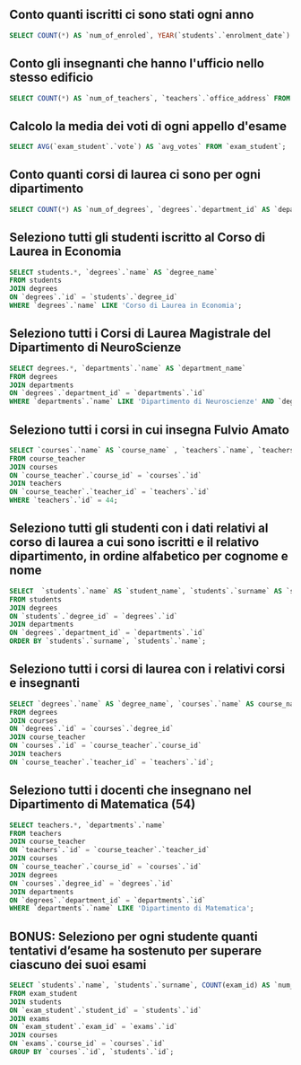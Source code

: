 ## Conto quanti iscritti ci sono stati ogni anno
```sql
SELECT COUNT(*) AS `num_of_enroled`, YEAR(`students`.`enrolment_date`) AS `enrolment_year` FROM `students` GROUP BY `enrolment_year`;
```

## Conto gli insegnanti che hanno l'ufficio nello stesso edificio
```sql
SELECT COUNT(*) AS `num_of_teachers`, `teachers`.`office_address` FROM `teachers` GROUP BY `teachers`.`office_address`;
```

## Calcolo la media dei voti di ogni appello d'esame
```sql
SELECT AVG(`exam_student`.`vote`) AS `avg_votes` FROM `exam_student`;
```

## Conto quanti corsi di laurea ci sono per ogni dipartimento
```sql
SELECT COUNT(*) AS `num_of_degrees`, `degrees`.`department_id` AS `department_id` FROM `degrees` GROUP BY `department_id`;
```

## Seleziono tutti gli studenti iscritto al Corso di Laurea in Economia
```sql
SELECT students.*, `degrees`.`name` AS `degree_name`
FROM students
JOIN degrees
ON `degrees`.`id` = `students`.`degree_id`
WHERE `degrees`.`name` LIKE 'Corso di Laurea in Economia';
```

## Seleziono tutti i Corsi di Laurea Magistrale del Dipartimento di NeuroScienze
```sql
SELECT degrees.*, `departments`.`name` AS `department_name`
FROM degrees
JOIN departments
ON `degrees`.`department_id` = `departments`.`id`
WHERE `departments`.`name` LIKE 'Dipartimento di Neuroscienze' AND `degrees`.`level` LIKE 'magistrale';
```

## Seleziono tutti i corsi in cui insegna Fulvio Amato
```sql
SELECT `courses`.`name` AS `course_name` , `teachers`.`name`, `teachers`.`surname`
FROM course_teacher
JOIN courses
ON `course_teacher`.`course_id` = `courses`.`id`
JOIN teachers 
ON `course_teacher`.`teacher_id` = `teachers`.`id`
WHERE `teachers`.`id` = 44;
```

## Seleziono tutti gli studenti con i dati relativi al corso di laurea a cui sono iscritti e il relativo dipartimento, in ordine alfabetico per cognome e nome
```sql
SELECT  `students`.`name` AS `student_name`, `students`.`surname` AS `student_surname`, degrees.*, `departments`.`name` AS `department_name`
FROM students
JOIN degrees
ON `students`.`degree_id` = `degrees`.`id`
JOIN departments
ON `degrees`.`department_id` = `departments`.`id`
ORDER BY `students`.`surname`, `students`.`name`;
```

## Seleziono tutti i corsi di laurea con i relativi corsi e insegnanti
```sql
SELECT `degrees`.`name` AS `degree_name`, `courses`.`name` AS course_name, `teachers`.`name` AS teacher_name, `teachers`.`surname` AS teacher_surname
FROM degrees
JOIN courses
ON `degrees`.`id` = `courses`.`degree_id`
JOIN course_teacher 
ON `courses`.`id` = `course_teacher`.`course_id`
JOIN teachers 
ON `course_teacher`.`teacher_id` = `teachers`.`id`;
```

## Seleziono tutti i docenti che insegnano nel Dipartimento di Matematica (54)
```sql
SELECT teachers.*, `departments`.`name`
FROM teachers
JOIN course_teacher
ON `teachers`.`id` = `course_teacher`.`teacher_id`
JOIN courses
ON `course_teacher`.`course_id` = `courses`.`id`
JOIN degrees
ON `courses`.`degree_id` = `degrees`.`id`
JOIN departments 
ON `degrees`.`department_id` = `departments`.`id`
WHERE `departments`.`name` LIKE 'Dipartimento di Matematica';
```

## BONUS: Seleziono per ogni studente quanti tentativi d’esame ha sostenuto per superare ciascuno dei suoi esami
```sql
SELECT `students`.`name`, `students`.`surname`, COUNT(exam_id) AS `num_of_attempts`, `courses`.`name`
FROM exam_student
JOIN students
ON `exam_student`.`student_id` = `students`.`id`
JOIN exams
ON `exam_student`.`exam_id` = `exams`.`id`
JOIN courses 
ON `exams`.`course_id` = `courses`.`id`
GROUP BY `courses`.`id`, `students`.`id`;
```